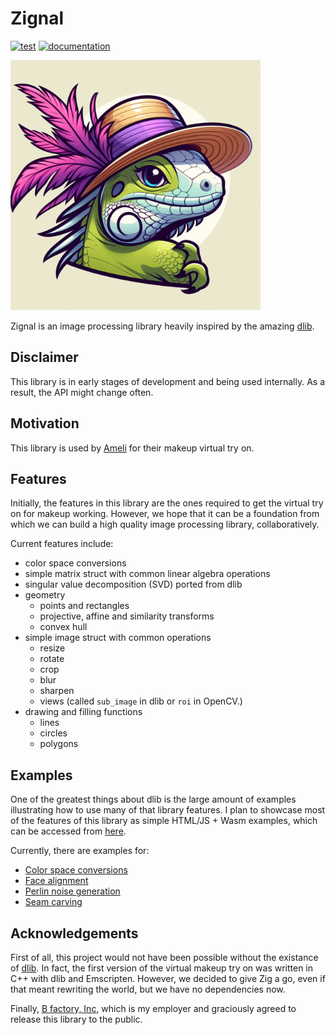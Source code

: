 # Zignal
[![test](https://github.com/bfactory-ai/zignal/actions/workflows/test.yml/badge.svg)](https://github.com/bfactory-ai/zignal/actions/workflows/test.yml)
[![documentation](https://github.com/bfactory-ai/zignal/actions/workflows/documentation.yml/badge.svg)](https://github.com/bfactory-ai/zignal/actions/workflows/documentation.yml)

<img src="https://github.com/bfactory-ai/zignal/blob/master/assets/liza.jpg" width=400>

Zignal is an image processing library heavily inspired by the amazing [dlib](http://dlib.net).

## Disclaimer

This library is in early stages of development and being used internally.
As a result, the API might change often.


## Motivation

This library is used by [Ameli](https://ameli.co.kr/) for their makeup virtual try on.

## Features

Initially, the features in this library are the ones required to get the virtual try on for makeup working.
However, we hope that it can be a foundation from which we can build a high quality image processing library, collaboratively.

Current features include:

- color space conversions
- simple matrix struct with common linear algebra operations
- singular value decomposition (SVD) ported from dlib
- geometry
  - points and rectangles
  - projective, affine and similarity transforms
  - convex hull
- simple image struct with common operations
  - resize
  - rotate
  - crop
  - blur
  - sharpen
  - views (called `sub_image` in dlib or `roi` in OpenCV.)
- drawing and filling functions
  - lines
  - circles
  - polygons

## Examples

One of the greatest things about dlib is the large amount of examples illustrating how to use many of that library features.
I plan to showcase most of the features of this library as simple HTML/JS + Wasm examples, which can be accessed from [here](https://bfactory-ai.github.io/zignal/examples/).

Currently, there are examples for:
- [Color space conversions](https://bfactory-ai.github.io/zignal/examples/colorspace.html)
- [Face alignment](https://bfactory-ai.github.io/zignal/examples/face-alignment.html)
- [Perlin noise generation](https://bfactory-ai.github.io/zignal/examples/perlin-noise.html)
- [Seam carving](https://bfactory-ai.github.io/zignal/examples/seam-carving.html)

## Acknowledgements

First of all, this project would not have been possible without the existance of [dlib](http://dlib.net).
In fact, the first version of the virtual makeup try on was written in C++ with dlib and Emscripten.
However, we decided to give Zig a go, even if that meant rewriting the world, but we have no dependencies now.

Finally, [B factory, Inc](https://www.bfactory.ai/), which is my employer and graciously agreed to release this library to the public.
